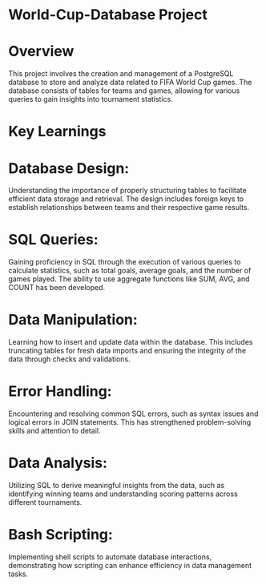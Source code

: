 # World-Cup-Database Project
# Overview
This project involves the creation and management of a PostgreSQL database to store and analyze data related to FIFA World Cup games. The database consists of tables for teams and games, allowing for various queries to gain insights into tournament statistics.

# Key Learnings
# Database Design:
Understanding the importance of properly structuring tables to facilitate efficient data storage and retrieval. The design includes foreign keys to establish relationships between teams and their respective game results.

# SQL Queries:
Gaining proficiency in SQL through the execution of various queries to calculate statistics, such as total goals, average goals, and the number of games played. The ability to use aggregate functions like SUM, AVG, and COUNT has been developed.

# Data Manipulation:
Learning how to insert and update data within the database. This includes truncating tables for fresh data imports and ensuring the integrity of the data through checks and validations.

# Error Handling:
Encountering and resolving common SQL errors, such as syntax issues and logical errors in JOIN statements. This has strengthened problem-solving skills and attention to detail.

# Data Analysis:
Utilizing SQL to derive meaningful insights from the data, such as identifying winning teams and understanding scoring patterns across different tournaments.

# Bash Scripting:
Implementing shell scripts to automate database interactions, demonstrating how scripting can enhance efficiency in data management tasks.
